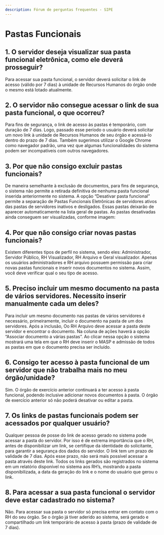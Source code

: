 ```yaml
---
description: Fórum de perguntas frequentes - SIPE
---
```


# Pastas Funcionais

## 1. O servidor deseja visualizar sua pasta funcional eletrônica, como ele deverá prosseguir?

Para acessar sua pasta funcional, o servidor deverá solicitar o link de acesso (válido por 7 dias) à unidade de Recursos Humanos do órgão onde o mesmo está lotado atualmente.

## 2. O servidor não consegue acessar o link de sua pasta funcional, o que ocorreu?

Para fins de segurança, o link de acesso às pastas é temporário, com duração de 7 dias. Logo, passado esse período o usuário deverá solicitar um novo link à unidade de Recursos Humanos de seu órgão e acessá-lo dentro do prazo de 7 dias. Também sugerimos utilizar o Google Chrome como navegador padrão, uma vez que algumas funcionalidades do sistema podem ser incompatíveis com outros navegadores.

## 3. Por que não consigo excluir pastas funcionais?

De maneira semelhante à exclusão de documentos, para fins de segurança, o sistema não permite a retirada definitiva de nenhuma pasta funcional inserida anteriormente no sistema. A opção “Desativar pasta funcional” permite a separação de Pastas Funcionais Eletrônicas de servidores ativos das pastas de servidores inativos e desligados. Essas pastas deixarão de aparecer automaticamente na lista geral de pastas. As pastas desativadas ainda conseguem ser visualizadas, conforme imagem:

## 4.      Por que não consigo criar novas pastas funcionais?

Existem diferentes tipos de perfil no sistema, sendo eles: Administrador, Servidor Público, RH Visualizador, RH Arquivo e Geral visualizador. Apenas os usuários administradores e RH arquivo possuem permissão para criar novas pastas funcionais e inserir novos documentos no sistema. Assim, você deve verificar qual o seu tipo de acesso.

## 5.  Preciso incluir um mesmo documento na pasta de vários servidores. Necessito inserir manualmente cada um deles?

Para incluir um mesmo documento nas pastas de vários servidores é necessário, primeiramente, incluir o documento na pasta de um dos servidores. Após a inclusão, Oo RH Arquivo deve acessar a pasta deste servidor e encontrar o documento. Na coluna de ações haverá a opção “Associar documento a várias pastas”. Ao clicar nessa opção o sistema mostrará uma tela em que o RH deve inserir o MASP e admissão de todos as pastas em que o documento precisa ser incluído.

## 6. Consigo ter acesso à pasta funcional de um servidor que não trabalha mais no meu órgão/unidade?

Sim.  O órgão de exercício anterior continuará a ter acesso à pasta funcional, podendo inclusive adicionar novos documentos à pasta. O órgão de exercício anterior só não poderá desativar ou editar a pasta.

## 7. Os links de pastas funcionais podem ser acessados por qualquer usuário?

Qualquer pessoa de posse do link de acesso gerado no sistema pode acessar a pasta do servidor. Por isso é de extrema importância que o RH, antes de disponibilizar um link, se certifique da identidade do solicitante, para garantir a segurança dos dados do servidor. O link tem um prazo de validade de 7 dias. Após esse prazo, não será mais possível acessar a pasta através deste link. Todos os links gerados são registrados no sistema em um relatório disponível no sistema aos RH’s, mostrando a pasta disponibilizada, a data da geração do link e o nome do usuário que gerou o link.

## 8. Para acessar a sua pasta funcional o servidor deve estar cadastrado no sistema?

Não. Para acessar sua pasta o servidor só precisa entrar em contato com o RH do seu órgão. Se o órgão já tiver aderido ao sistema, será gerado e compartilhado um link temporário de acesso à pasta (prazo de validade de 7 dias).
